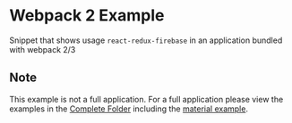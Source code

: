 # Webpack 2 Example

Snippet that shows usage `react-redux-firebase` in an application bundled with webpack 2/3

## Note

This example is not a full application. For a full application please view the examples in the [Complete Folder](https://github.com/nader2560/react-redux-firebase/tree/master/examples/complete) including the [material example](https://github.com/nader2560/react-redux-firebase/tree/master/examples/complete/material).
